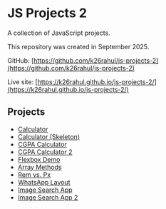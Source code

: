 # JS Projects 2

A collection of JavaScript projects.

This repository was created in September 2025.

GitHub: [https://github.com/k26rahul/js-projects-2](https://github.com/k26rahul/js-projects-2)

Live site: [https://k26rahul.github.io/js-projects-2/](https://k26rahul.github.io/js-projects-2/)

## Projects

- [Calculator](https://k26rahul.github.io/js-projects-2/calculator)
- [Calculator (Skeleton)](https://k26rahul.github.io/js-projects-2/calculator/skeleton)
- [CGPA Calculator](https://k26rahul.github.io/js-projects-2/cgpa-calculator)
- [CGPA Calculator 2](https://k26rahul.github.io/js-projects-2/cgpa-calculator-2)
- [Flexbox Demo](https://k26rahul.github.io/js-projects-2/flexbox-demo)
- [Array Methods](https://k26rahul.github.io/js-projects-2/array-methods)
- [Rem vs. Px](https://k26rahul.github.io/js-projects-2/rem-vs-px)
- [WhatsApp Layout](https://k26rahul.github.io/js-projects-2/wa-layout)
- [Image Search App](https://k26rahul.github.io/js-projects-2/image-search-app)
- [Image Search App 2](https://k26rahul.github.io/js-projects-2/image-search-app-2)
